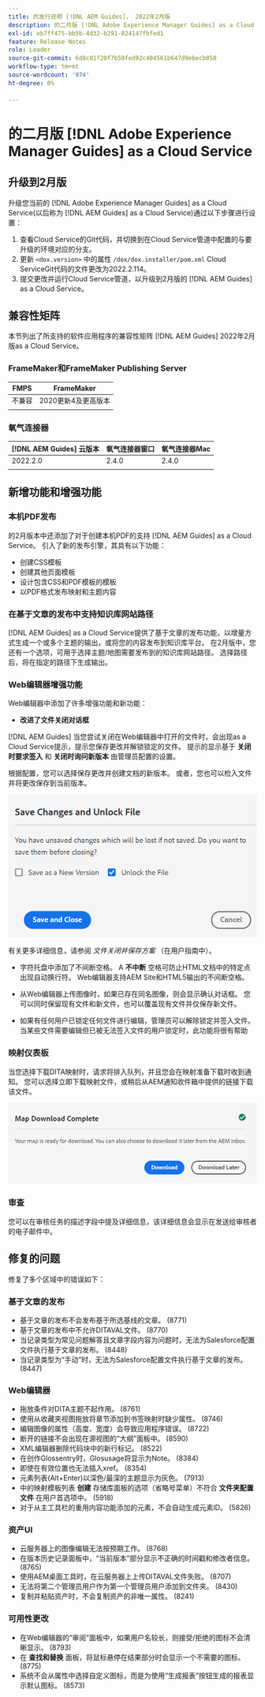```yaml
---
title: 的发行说明 [!DNL AEM Guides]， 2022年2月版
description: 的二月版 [!DNL Adobe Experience Manager Guides] as a Cloud Service
exl-id: eb7ff475-bb5b-4d32-b291-024147fbfed1
feature: Release Notes
role: Leader
source-git-commit: 6d8c01f20f7b59fed92c404561b647d9ebecb050
workflow-type: tm+mt
source-wordcount: '974'
ht-degree: 0%

---
```


# 的二月版 [!DNL Adobe Experience Manager Guides] as a Cloud Service

## 升级到2月版

升级您当前的 [!DNL Adobe Experience Manager Guides] as a Cloud Service(以后称为 [!DNL AEM Guides] as a Cloud Service)通过以下步骤进行设置：
1. 查看Cloud Service的Git代码，并切换到在Cloud Service管道中配置的与要升级的环境对应的分支。
1. 更新 `<dox.version>` 中的属性 `/dox/dox.installer/pom.xml` Cloud ServiceGit代码的文件更改为2022.2.114。
1. 提交更改并运行Cloud Service管道，以升级到2月版的 [!DNL AEM Guides] as a Cloud Service。

## 兼容性矩阵

本节列出了所支持的软件应用程序的兼容性矩阵 [!DNL AEM Guides] 2022年2月版as a Cloud Service。

### FrameMaker和FrameMaker Publishing Server

| FMPS | FrameMaker |
| --- | --- |
| 不兼容 | 2020更新4及更高版本 |
| | |


### 氧气连接器

| [!DNL AEM Guides] 云版本 | 氧气连接器窗口 | 氧气连接器Mac |
| --- | --- | --- |
| 2022.2.0 | 2.4.0 | 2.4.0 |
|  |  |  |


## 新增功能和增强功能

### 本机PDF发布

的2月版本中还添加了对于创建本机PDF的支持 [!DNL AEM Guides] as a Cloud Service。 引入了新的发布引擎，其具有以下功能：
* 创建CSS模板
* 创建其他页面模板
* 设计包含CSS和PDF模板的模板
* 以PDF格式发布映射和主题内容

### 在基于文章的发布中支持知识库网站路径

[!DNL AEM Guides] as a Cloud Service提供了基于文章的发布功能，以增量方式生成一个或多个主题的输出，或将您的内容发布到知识库平台。 在2月版中，您还有一个选项，可用于选择主题/地图需要发布到的知识库网站路径。 选择路径后，将在指定的路径下生成输出。

### Web编辑器增强功能

Web编辑器中添加了许多增强功能和新功能：

* **改进了文件关闭对话框**

[!DNL AEM Guides] 当您尝试关闭在Web编辑器中打开的文件时，会出现as a Cloud Service提示，提示您保存更改并解锁锁定的文件。 提示的显示基于 **关闭时要求签入** 和 **关闭时询问新版本** 由管理员配置的设置。

根据配置，您可以选择保存更改并创建文档的新版本。 或者，您也可以检入文件并将更改保存到当前版本。

![文件关闭](assets/file-close-save-changes-unlock.png)

有关更多详细信息，请参阅 *文件关闭并保存方案* （在用户指南中）。

* 字符托盘中添加了不间断空格。  A **不中断** 空格可防止HTML文档中的特定点出现自动换行符。 Web编辑器支持AEM Site和HTML5输出的不间断空格。

* 从Web编辑器上传图像时，如果已存在同名图像，则会显示确认对话框。 您可以同时保留现有文件和新文件，也可以覆盖现有文件并仅保存新文件。

* 如果有任何用户已锁定任何文件进行编辑，管理员可以解除锁定并签入文件。 当某些文件需要编辑但已被无法签入文件的用户锁定时，此功能将很有帮助

### 映射仪表板

当您选择下载DITA映射时，请求将排入队列，并且您会在映射准备下载时收到通知。 您可以选择立即下载映射文件，或稍后从AEM通知收件箱中提供的链接下载该文件。

![映射下载](assets/download-map-prompt.png)

### 审查

您可以在审核任务的描述字段中提及详细信息，该详细信息会显示在发送给审核者的电子邮件中。

## 修复的问题

修复了多个区域中的错误如下：

### 基于文章的发布

* 基于文章的发布不会发布基于所选基线的文章。 (8771)
* 基于文章的发布中不允许DITAVAL文件。 (8770)
* 当记录类型为常见问题解答且文章字段内容为问题时，无法为Salesforce配置文件执行基于文章的发布。 (8448)
* 当记录类型为“手动”时，无法为Salesforce配置文件执行基于文章的发布。 (8447)

### Web编辑器

* 拖放条件对DITA主题不起作用。 (8761)
* 使用从收藏夹视图拖放将章节添加到书签映射时缺少属性。 (8746)
* 编辑图像的属性（高度、宽度）会导致应用程序错误。 (8722)
* 断开的链接不会出现在源视图的“大纲”面板中。 (8590)
* XML编辑器删除代码块中的新行标记。 (8522)
* 在创作Glossentry时，Glosusage将显示为Note。 (8384)
* 即使在有效位置也无法插入xref。 (8354)
* 元素列表(Alt+Enter)以深色/最深的主题显示为灰色。 (7913)
* 中的映射模板列表 **创建** 存储库面板的选项（省略号菜单）不符合 **文件夹配置文件** 在用户首选项中。 (5918)
* 对于从主工具栏的重用内容功能添加的元素，不会自动生成元素ID。 (5826)

### 资产UI

* 云服务器上的图像编辑无法按预期工作。 (8768)
* 在版本历史记录面板中，“当前版本”部分显示不正确的时间戳和修改者信息。 (8765)
* 使用AEM桌面工具时，在云服务器上上传DITAVAL文件失败。 (8707)
* 无法将第二个管理员用户作为第一个管理员用户添加到文件夹。 (8430)
* 复制并粘贴资产时，不会复制资产的非唯一属性。 (8241)

### 可用性更改

* 在Web编辑器的“审阅”面板中，如果用户名较长，则接受/拒绝的图标不会清晰显示。 (8793)
* 在 **查找和替换** 面板，将鼠标悬停在结果部分时会显示一个不需要的图标。 (8775)
* 系统不会从属性中选择自定义图标，而是为使用“生成报表”按钮生成的报表显示默认图标。 (8573)
